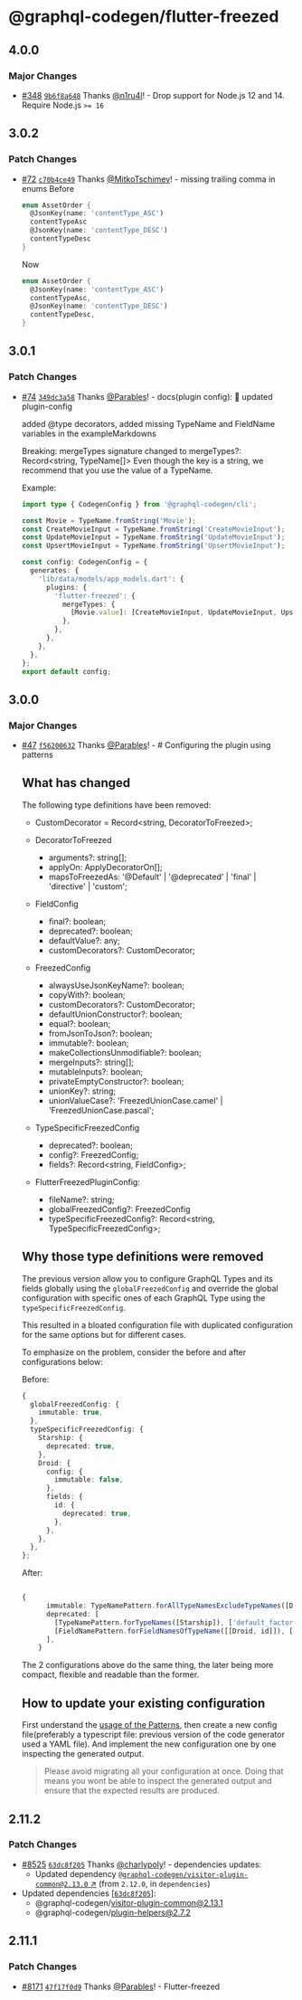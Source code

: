 # @graphql-codegen/flutter-freezed

## 4.0.0

### Major Changes

- [#348](https://github.com/dotansimha/graphql-code-generator-community/pull/348)
  [`9b6f8a648`](https://github.com/dotansimha/graphql-code-generator-community/commit/9b6f8a648492adf2584cbbbb721bd94277084413)
  Thanks [@n1ru4l](https://github.com/n1ru4l)! - Drop support for Node.js 12 and 14. Require Node.js
  `>= 16`

## 3.0.2

### Patch Changes

- [#72](https://github.com/dotansimha/graphql-code-generator-community/pull/72)
  [`c70b4ce49`](https://github.com/dotansimha/graphql-code-generator-community/commit/c70b4ce4967db700266a64d514b8c787e7c0cf9a)
  Thanks [@MitkoTschimev](https://github.com/MitkoTschimev)! - missing trailing comma in enums
  Before
  ```dart
  enum AssetOrder {
    @JsonKey(name: 'contentType_ASC')
    contentTypeAsc
    @JsonKey(name: 'contentType_DESC')
    contentTypeDesc
  }
  ```
  Now
  ```dart
  enum AssetOrder {
    @JsonKey(name: 'contentType_ASC')
    contentTypeAsc,
    @JsonKey(name: 'contentType_DESC')
    contentTypeDesc,
  }
  ```

## 3.0.1

### Patch Changes

- [#74](https://github.com/dotansimha/graphql-code-generator-community/pull/74)
  [`349dc3a58`](https://github.com/dotansimha/graphql-code-generator-community/commit/349dc3a58bd7822cef984614d4282fa9d90e74be)
  Thanks [@Parables](https://github.com/Parables)! - docs(plugin config): :memo: updated
  plugin-config

  added @type decorators, added missing TypeName and FieldName variables in the exampleMarkdowns

  Breaking: mergeTypes signature changed to mergeTypes?: Record<string, TypeName[]> Even though the
  key is a string, we recommend that you use the value of a TypeName.

  Example:

  ```ts filename='codegen.ts'
  import type { CodegenConfig } from '@graphql-codegen/cli';

  const Movie = TypeName.fromString('Movie');
  const CreateMovieInput = TypeName.fromString('CreateMovieInput');
  const UpdateMovieInput = TypeName.fromString('UpdateMovieInput');
  const UpsertMovieInput = TypeName.fromString('UpsertMovieInput');

  const config: CodegenConfig = {
    generates: {
      'lib/data/models/app_models.dart': {
        plugins: {
          'flutter-freezed': {
            mergeTypes: {
              [Movie.value]: [CreateMovieInput, UpdateMovieInput, UpsertMovieInput],
            },
          },
        },
      },
    },
  };
  export default config;
  ```

## 3.0.0

### Major Changes

- [#47](https://github.com/dotansimha/graphql-code-generator-community/pull/47)
  [`f56200632`](https://github.com/dotansimha/graphql-code-generator-community/commit/f56200632b974be64b0c41c947620d46500ad9c3)
  Thanks [@Parables](https://github.com/Parables)! - # Configuring the plugin using patterns

  ## What has changed

  The following type definitions have been removed:

  - CustomDecorator = Record<string, DecoratorToFreezed>;

  - DecoratorToFreezed

    - arguments?: string[];
    - applyOn: ApplyDecoratorOn[];
    - mapsToFreezedAs: '@Default' | '@deprecated' | 'final' | 'directive' | 'custom';

  - FieldConfig

    - final?: boolean;
    - deprecated?: boolean;
    - defaultValue?: any;
    - customDecorators?: CustomDecorator;

  - FreezedConfig

    - alwaysUseJsonKeyName?: boolean;
    - copyWith?: boolean;
    - customDecorators?: CustomDecorator;
    - defaultUnionConstructor?: boolean;
    - equal?: boolean;
    - fromJsonToJson?: boolean;
    - immutable?: boolean;
    - makeCollectionsUnmodifiable?: boolean;
    - mergeInputs?: string[];
    - mutableInputs?: boolean;
    - privateEmptyConstructor?: boolean;
    - unionKey?: string;
    - unionValueCase?: 'FreezedUnionCase.camel' | 'FreezedUnionCase.pascal';

  - TypeSpecificFreezedConfig

    - deprecated?: boolean;
    - config?: FreezedConfig;
    - fields?: Record<string, FieldConfig>;

  - FlutterFreezedPluginConfig:
    - fileName?: string;
    - globalFreezedConfig?: FreezedConfig
    - typeSpecificFreezedConfig?: Record<string, TypeSpecificFreezedConfig>;

  ## Why those type definitions were removed

  The previous version allow you to configure GraphQL Types and its fields globally using the
  `globalFreezedConfig` and override the global configuration with specific ones of each GraphQL
  Type using the `typeSpecificFreezedConfig`.

  This resulted in a bloated configuration file with duplicated configuration for the same options
  but for different cases.

  To emphasize on the problem, consider the before and after configurations below:

  Before:

  ```ts
  {
    globalFreezedConfig: {
      immutable: true,
    },
    typeSpecificFreezedConfig: {
      Starship: {
        deprecated: true,
      },
      Droid: {
        config: {
          immutable: false,
        },
        fields: {
          id: {
            deprecated: true,
          },
        },
      },
    },
  };
  ```

  After:

  ```ts

  {
        immutable: TypeNamePattern.forAllTypeNamesExcludeTypeNames([Droid]),
        deprecated: [
          [TypeNamePattern.forTypeNames([Starship]), ['default_factory']],
          [FieldNamePattern.forFieldNamesOfTypeName([[Droid, id]]), ['default_factory_parameter']],
        ],
      }
  ```

  The 2 configurations above do the same thing, the later being more compact, flexible and readable
  than the former.

  ## How to update your existing configuration

  First understand the
  [usage of the Patterns](https://the-guild.dev/graphql/codegen/docs/guides/flutter-freezed#configuring-the-plugin),
  then create a new config file(preferably a typescript file: previous version of the code generator
  used a YAML file). And implement the new configuration one by one inspecting the generated output.

  > Please avoid migrating all your configuration at once. Doing that means you wont be able to
  > inspect the generated output and ensure that the expected results are produced.

## 2.11.2

### Patch Changes

- [#8525](https://github.com/dotansimha/graphql-code-generator/pull/8525)
  [`63dc8f205`](https://github.com/dotansimha/graphql-code-generator/commit/63dc8f2054e27b944f7d8dc59db8afa85760a127)
  Thanks [@charlypoly](https://github.com/charlypoly)! - dependencies updates:
  - Updated dependency
    [`@graphql-codegen/visitor-plugin-common@2.13.0` ↗︎](https://www.npmjs.com/package/@graphql-codegen/visitor-plugin-common/v/2.13.0)
    (from `2.12.0`, in `dependencies`)
- Updated dependencies
  [[`63dc8f205`](https://github.com/dotansimha/graphql-code-generator/commit/63dc8f2054e27b944f7d8dc59db8afa85760a127)]:
  - @graphql-codegen/visitor-plugin-common@2.13.1
  - @graphql-codegen/plugin-helpers@2.7.2

## 2.11.1

### Patch Changes

- [#8171](https://github.com/dotansimha/graphql-code-generator/pull/8171)
  [`47f17f0d9`](https://github.com/dotansimha/graphql-code-generator/commit/47f17f0d9a2c4b57221397d3ec7f3882762b9cbe)
  Thanks [@Parables](https://github.com/Parables)! - Flutter-freezed
